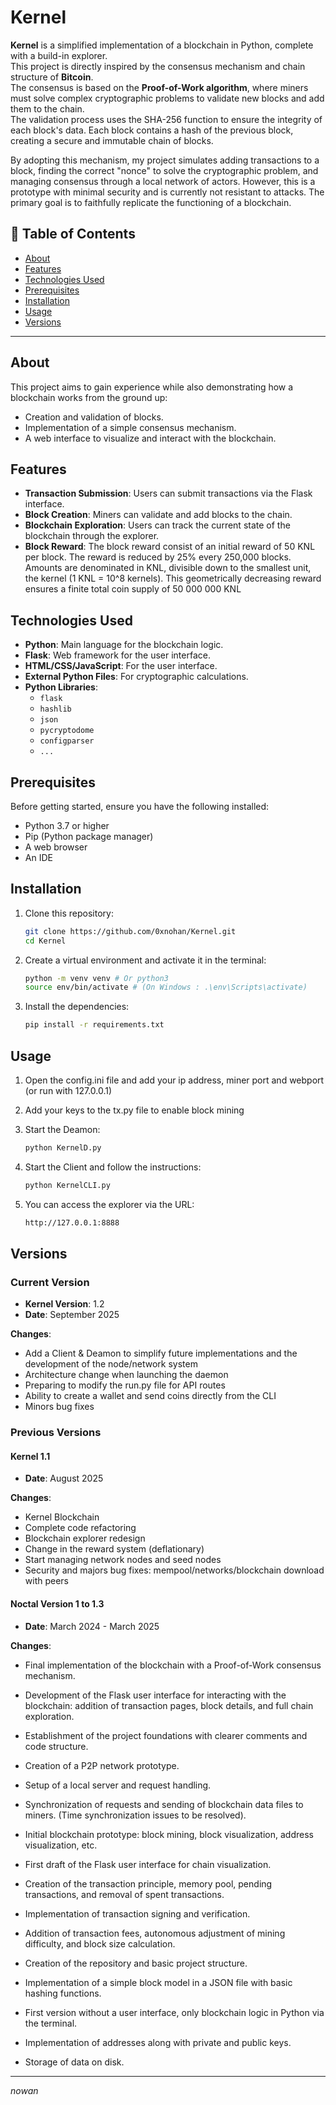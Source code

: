 # Kernel

**Kernel** is a simplified implementation of a blockchain in Python, complete with a build-in explorer.  
This project is directly inspired by the consensus mechanism and chain structure of **Bitcoin**.  
The consensus is based on the **Proof-of-Work algorithm**, where miners must solve complex cryptographic problems to validate new blocks and add them to the chain.  
The validation process uses the SHA-256 function to ensure the integrity of each block's data. Each block contains a hash of the previous block, creating a secure and immutable chain of blocks.

By adopting this mechanism, my project simulates adding transactions to a block, finding the correct "nonce" to solve the cryptographic problem, and managing consensus through a local network of actors. However, this is a prototype with minimal security and is currently not resistant to attacks. The primary goal is to faithfully replicate the functioning of a blockchain.

## 📝 Table of Contents

- [About](#about)
- [Features](#features)
- [Technologies Used](#technologies-used)
- [Prerequisites](#prerequisites)
- [Installation](#installation)
- [Usage](#usage)
- [Versions](#versions)

---
## About

This project aims to gain experience while also demonstrating how a blockchain works from the ground up:
- Creation and validation of blocks.
- Implementation of a simple consensus mechanism.
- A web interface to visualize and interact with the blockchain.

## Features

- **Transaction Submission**: Users can submit transactions via the Flask interface.
- **Block Creation**: Miners can validate and add blocks to the chain.
- **Blockchain Exploration**: Users can track the current state of the blockchain through the explorer.
- **Block Reward**: The block reward consist of an initial reward of 50 KNL per block. The reward is reduced by 25% every 250,000 blocks.
  Amounts are denominated in KNL, divisible down to the smallest unit, the kernel (1 KNL = 10^8 kernels).
  This geometrically decreasing reward ensures a finite total coin supply of 50 000 000 KNL
  
## Technologies Used

- **Python**: Main language for the blockchain logic.
- **Flask**: Web framework for the user interface.
- **HTML/CSS/JavaScript**: For the user interface.
- **External Python Files**: For cryptographic calculations.
- **Python Libraries**:
  - `flask`
  - `hashlib`
  - `json`
  - `pycryptodome`
  - `configparser`
  - `...`

## Prerequisites

Before getting started, ensure you have the following installed:

- Python 3.7 or higher
- Pip (Python package manager)
- A web browser
- An IDE

## Installation

1. Clone this repository:
   ```bash
   git clone https://github.com/0xnohan/Kernel.git
   cd Kernel

2. Create a virtual environment and activate it in the terminal:
   ```bash
   python -m venv venv # Or python3
   source env/bin/activate # (On Windows : .\env\Scripts\activate)

3. Install the dependencies:
   ```bash
   pip install -r requirements.txt

## Usage

 1. Open the config.ini file and add your ip address, miner port and webport (or run with 127.0.0.1)

 2. Add your keys to the tx.py file to enable block mining

 3. Start the Deamon:
    ```bash
    python KernelD.py
    
 4. Start the Client and follow the instructions:
    ```bash
    python KernelCLI.py

 4. You can access the explorer via the URL:
    ```bash
    http://127.0.0.1:8888


## Versions

### Current Version

- **Kernel Version**: 1.2
- **Date**: September 2025

**Changes**:
- Add a Client & Deamon to simplify future implementations and the development of the node/network system
- Architecture change when launching the daemon
- Preparing to modify the run.py file for API routes
- Ability to create a wallet and send coins directly from the CLI
- Minors bug fixes

### Previous Versions


#### Kernel 1.1
- **Date**: August 2025

**Changes**:
- Kernel Blockchain
- Complete code refactoring
- Blockchain explorer redesign
- Change in the reward system (deflationary)
- Start managing network nodes and seed nodes
- Security and majors bug fixes: mempool/networks/blockchain download with peers


#### Noctal Version 1 to 1.3
- **Date**: March 2024 - March 2025

**Changes**:

- Final implementation of the blockchain with a Proof-of-Work consensus mechanism.
- Development of the Flask user interface for interacting with the blockchain: addition of transaction pages, block details, and full chain exploration.
- Establishment of the project foundations with clearer comments and code structure.
- Creation of a P2P network prototype.
- Setup of a local server and request handling.
- Synchronization of requests and sending of blockchain data files to miners. (Time synchronization issues to be resolved).

- Initial blockchain prototype: block mining, block visualization, address visualization, etc.
- First draft of the Flask user interface for chain visualization.
- Creation of the transaction principle, memory pool, pending transactions, and removal of spent transactions.
- Implementation of transaction signing and verification.
- Addition of transaction fees, autonomous adjustment of mining difficulty, and block size calculation.

- Creation of the repository and basic project structure.
- Implementation of a simple block model in a JSON file with basic hashing functions.
- First version without a user interface, only blockchain logic in Python via the terminal.
- Implementation of addresses along with private and public keys.
- Storage of data on disk.

---

*nowan*
